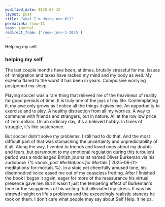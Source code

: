```yaml
---
modified_date: 2025-07-12
layout: post
title: "what I'm doing now #11"
permalink: /now-11
tags: journal
redirect_from: ['/now-june-1-2025']
---
```


Helping my self.
<!--more-->

### helping my self

The last couple months have been, at times, brutally stressful for me.
Issues of immigration and taxes have racked my mind and my body as well.
My eczema flared to the worst it has been in years.
Compulsive worrying postponed my sleep.

Playing soccer was a rare thing that relieved me of the heaviness of reality for good periods of time.
It is truly one of the joys of my life.
Contemplating it, my awe only grows as I notice all the things it gives me.
An opportunity to exercise and to play.
A healthy distraction from all my worries.
A way to commune with friends and strangers, out in nature.
All at the low low price of zero dollars.
On an ordinary day, it's a beloved hobby.
In times of struggle, it's like sustenance.

But soccer didn't solve my problems.
I still had to do that.
And the most difficult part of that was stomaching the uncertainty and unpredictability of it all.
Along the way, I vented to friends and loved ones about my doubts and fears, but paramount to my emotional regulation during this turbulent period was a middleaged British journalist named Oliver Burkeman via his audiobook {% vbook_post _Meditations for Mortals_ | 2025-06-01-meditations-for-mortals %}.
In a stoic yet cheerfully amused tone, his disembodied voice eased me out of my ceaseless fretting.
After I finished the book I began it again, eager for more of the reassurance his virtual presence gave me.
But it wasn't just the tempering effect of Burkeman's tone or the snappiness of his writing that alleviated my stress.
It was his shrewd insight on life's problems and the exceedingly realistic stances he took on them.
I don't care what people may say about Self Help.
It helps.
